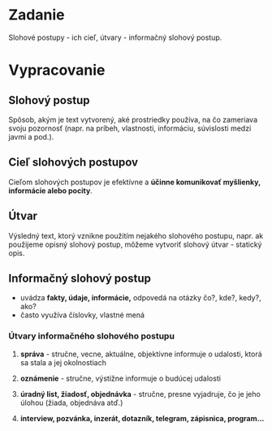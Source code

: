 # Zadanie

Slohové postupy - ich cieľ, útvary - informačný slohový postup.

# Vypracovanie

## Slohový postup

Spôsob, akým je text vytvorený, aké prostriedky používa, na čo zameriava svoju pozornosť (napr. na príbeh, vlastnosti, informáciu, súvislosti medzi javmi a pod.).

## Cieľ slohových postupov

Cieľom slohových postupov je efektívne a **účinne komunikovať myšlienky, informácie alebo pocity**.

## Útvar

Výsledný text, ktorý vznikne použitím nejakého slohového postupu, napr. ak použijeme opisný slohový postup, môžeme vytvoriť slohový útvar - statický opis.

## Informačný slohový postup

-  uvádza **fakty, údaje, informácie,** odpovedá na otázky čo?, kde?, kedy?, ako?
-  často využíva číslovky, vlastné mená

### Útvary informačného slohového postupu

1. **správa** - stručne, vecne, aktuálne, objektívne informuje o udalosti, ktorá sa stala a jej okolnostiach

2. **oznámenie** - stručne, výstižne informuje o budúcej udalosti

3. **úradný list, žiadosť, objednávka** - stručne, presne vyjadruje, čo je jeho úlohou (žiada, objednáva atď.)

4. **interview, pozvánka, inzerát, dotazník, telegram, zápisnica, program...**